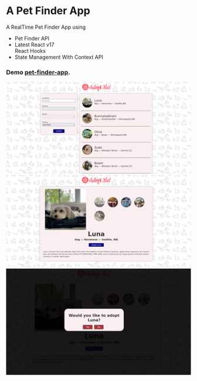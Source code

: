 # A Pet Finder App

A RealTime Pet Finder App using 

<ul>
  <li>Pet Finder API</li>
  <li>Latest React v17</li>
  </li>React Hooks</li>
  <li>State Management With Context API  </li>
</ul>

### Demo [pet-finder-app](https://suspicious-joliot-89d6df.netlify.app/).

<p align="center">
  <img src="./public/homepage.png">
  <br />
  <img src="./public/detail-page.png">
  <br />
  <img src="./public/adopt-me.png">
</p>

